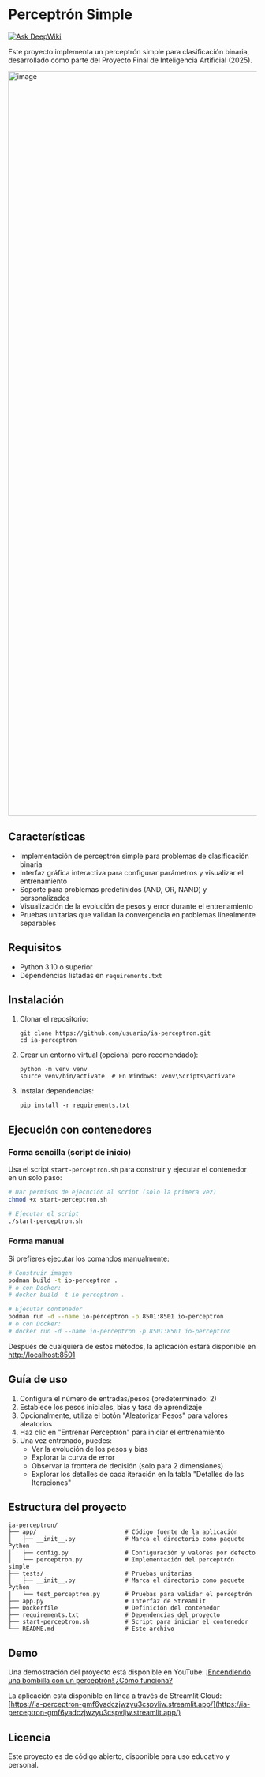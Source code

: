 # Perceptrón Simple

[![Ask DeepWiki](https://deepwiki.com/badge.svg)](https://deepwiki.com/khrizenriquez/ia-perceptron)

Este proyecto implementa un perceptrón simple para clasificación binaria, desarrollado como parte del Proyecto Final de Inteligencia Artificial (2025).

<img width="1510" alt="image" src="https://github.com/user-attachments/assets/255566f2-679e-48b9-bb45-8a1e37ecf359" />

## Características

- Implementación de perceptrón simple para problemas de clasificación binaria
- Interfaz gráfica interactiva para configurar parámetros y visualizar el entrenamiento
- Soporte para problemas predefinidos (AND, OR, NAND) y personalizados
- Visualización de la evolución de pesos y error durante el entrenamiento
- Pruebas unitarias que validan la convergencia en problemas linealmente separables

## Requisitos

- Python 3.10 o superior
- Dependencias listadas en `requirements.txt`

## Instalación

1. Clonar el repositorio:
   ```
   git clone https://github.com/usuario/ia-perceptron.git
   cd ia-perceptron
   ```

2. Crear un entorno virtual (opcional pero recomendado):
   ```
   python -m venv venv
   source venv/bin/activate  # En Windows: venv\Scripts\activate
   ```

3. Instalar dependencias:
   ```
   pip install -r requirements.txt
   ```

## Ejecución con contenedores

### Forma sencilla (script de inicio)

Usa el script `start-perceptron.sh` para construir y ejecutar el contenedor en un solo paso:

```bash
# Dar permisos de ejecución al script (solo la primera vez)
chmod +x start-perceptron.sh

# Ejecutar el script
./start-perceptron.sh
```

### Forma manual

Si prefieres ejecutar los comandos manualmente:

```bash
# Construir imagen
podman build -t io-perceptron .
# o con Docker:
# docker build -t io-perceptron .

# Ejecutar contenedor
podman run -d --name io-perceptron -p 8501:8501 io-perceptron
# o con Docker:
# docker run -d --name io-perceptron -p 8501:8501 io-perceptron
```

Después de cualquiera de estos métodos, la aplicación estará disponible en [http://localhost:8501](http://localhost:8501)

## Guía de uso

1. Configura el número de entradas/pesos (predeterminado: 2)
2. Establece los pesos iniciales, bias y tasa de aprendizaje
3. Opcionalmente, utiliza el botón "Aleatorizar Pesos" para valores aleatorios
4. Haz clic en "Entrenar Perceptrón" para iniciar el entrenamiento
5. Una vez entrenado, puedes:
   - Ver la evolución de los pesos y bias
   - Explorar la curva de error
   - Observar la frontera de decisión (solo para 2 dimensiones)
   - Explorar los detalles de cada iteración en la tabla "Detalles de las Iteraciones"

## Estructura del proyecto

```
ia-perceptron/
├── app/                         # Código fuente de la aplicación
│   ├── __init__.py              # Marca el directorio como paquete Python
│   ├── config.py                # Configuración y valores por defecto
│   └── perceptron.py            # Implementación del perceptrón simple
├── tests/                       # Pruebas unitarias
│   ├── __init__.py              # Marca el directorio como paquete Python
│   └── test_perceptron.py       # Pruebas para validar el perceptrón
├── app.py                       # Interfaz de Streamlit
├── Dockerfile                   # Definición del contenedor
├── requirements.txt             # Dependencias del proyecto
├── start-perceptron.sh          # Script para iniciar el contenedor
└── README.md                    # Este archivo
```

## Demo

Una demostración del proyecto está disponible en YouTube: [¡Encendiendo una bombilla con un perceptrón! ¿Cómo funciona?](https://youtu.be/C8PZXlwBjjg)

La aplicación está disponible en línea a través de Streamlit Cloud: [https://ia-perceptron-gmf6yadczjwzyu3cspvljw.streamlit.app/](https://ia-perceptron-gmf6yadczjwzyu3cspvljw.streamlit.app/)


## Licencia

Este proyecto es de código abierto, disponible para uso educativo y personal. 
